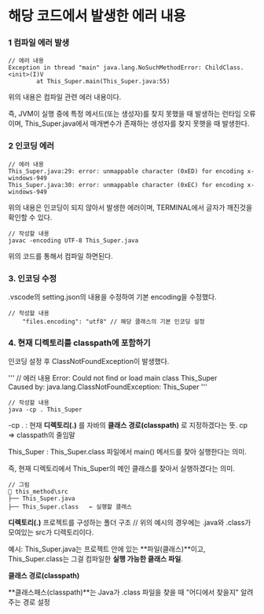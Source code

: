 # 해당 코드에서 발생한 에러 내용 

<h3>1 컴파일 에러 발생 </h3>

```
// 에러 내용 
Exception in thread "main" java.lang.NoSuchMethodError: ChildClass.<init>(I)V  
        at This_Super.main(This_Super.java:55)
```

위의 내용은 컴파일 관련 에러 내용이다. 

즉, JVM이 실행 중에 특정 메서드(또는 생성자)를 찾지 못했을 때 발생하는 런타임 오류이며, This_Super.java에서 매개변수가 존재하는 생성자를 찾지 못햇을 때 발생한다. 

<h3>2 인코딩 에러 </h3>

```
// 에러 내용 
This_Super.java:29: error: unmappable character (0xED) for encoding x-windows-949
This_Super.java:30: error: unmappable character (0xEC) for encoding x-windows-949

```

위의 내용은 인코딩이 되지 않아서 발생한 에러이며, TERMINAL에서 글자가 깨진것을 확인할 수 있다. 


```
// 작성할 내용 
javac -encoding UTF-8 This_Super.java
```

위의 코드를 통해서 컴파일 하면된다. 


<h3>3. 인코딩 수정 </h3>

.vscode의 setting.json의 내용을 수정하여 기본 encoding을 수정했다. 

```
// 작성할 내용 
    "files.encoding": "utf8" // 해당 클래스의 기본 인코딩 설정 
```

<h3>4. 현재 디렉토리를 classpath에 포함하기  </h3>

인코딩 설정 후 ClassNotFoundException이 발생했다. 

'''
// 에러 내용
Error: Could not find or load main class This_Super  
Caused by: java.lang.ClassNotFoundException: This_Super
'''




```  
// 작성할 내용 
java -cp . This_Super
```

-cp . : 현재 **디렉토리(.)** 를 자바의 **클래스 경로(classpath)** 로 지정하겠다는 뜻.
cp => classpath의 줄임말 

This_Super : This_Super.class 파일에서 main() 메서드를 찾아 실행한다는 의미.

즉, 현재 디렉토리에서 This_Super의 메인 클래스를 찾아서 실행하겠다는 의미.

```
// 그림
📂 this_method\src  
├── This_Super.java
├── This_Super.class   ← 실행할 클래스

```


**디렉토리(.)**
프로젝트를 구성하는 폴더 구조  // 위의 예시의 경우에는 .java와 .class가 모여있는 src가 디렉토리이다.

예시:
This_Super.java는 프로젝트 안에 있는 **파일(클래스)**이고,
This_Super.class는 그걸 컴파일한 **실행 가능한 클래스 파일**.


**클래스 경로(classpath)**

**클래스패스(classpath)**는 Java가 .class 파일을 찾을 때 "어디에서 찾을지" 알려주는 경로 설정


